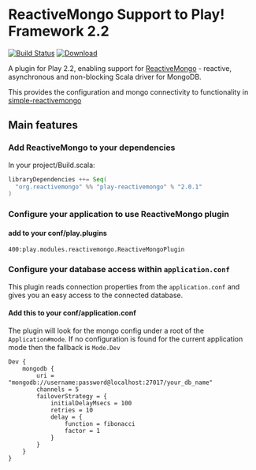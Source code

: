 # ReactiveMongo Support to Play! Framework 2.2

[![Build Status](https://travis-ci.org/hmrc/Play-ReactiveMongo.svg?branch=master)](https://travis-ci.org/hmrc/Play-ReactiveMongo) [ ![Download](https://api.bintray.com/packages/hmrc/releases/play-reactivemongo/images/download.svg) ](https://bintray.com/hmrc/releases/play-reactivemongo/_latestVersion)

A plugin for Play 2.2, enabling support for [ReactiveMongo](http://reactivemongo.org) - reactive, asynchronous and non-blocking Scala driver for MongoDB.

This provides the configuration and mongo connectivity to functionality in [simple-reactivemongo](https://github.com/hmrc/simple-reactivemongo)

## Main features

### Add ReactiveMongo to your dependencies

In your project/Build.scala:

```scala
libraryDependencies ++= Seq(
  "org.reactivemongo" %% "play-reactivemongo" % "2.0.1"
)
```

### Configure your application to use ReactiveMongo plugin

#### add to your conf/play.plugins

``` 
400:play.modules.reactivemongo.ReactiveMongoPlugin
```


### Configure your database access within `application.conf`

This plugin reads connection properties from the `application.conf` and gives you an easy access to the connected database.

#### Add this to your conf/application.conf

The plugin will look for the mongo config under a root of the `Application#mode`. If no configuration is found for the current application mode then the fallback is `Mode.Dev`

```
Dev {
    mongodb {
        uri = "mongodb://username:password@localhost:27017/your_db_name"
        channels = 5
        failoverStrategy = {
            initialDelayMsecs = 100
            retries = 10
            delay = {
                function = fibonacci
                factor = 1
            }
        }
    }
}
```

